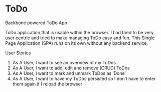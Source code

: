 ToDo
====

Backbone powered ToDo App

ToDo application that is usable within the browser.
I had tried to be very user centric and tried to make managing ToDo easy and fun. 
This Single Page Application (SPA) runs on its own without any backend service.

User Stories

1. As A User, I want to see an overview of my ToDos
2. As A User, I want to add, edit and remove (CRUD) ToDos
3. As A User, I want to mark and unmark ToDos as ‘Done’
4. As A User, I want to have my ToDos persisted so I don’t have to enter them again if I reload the browser
